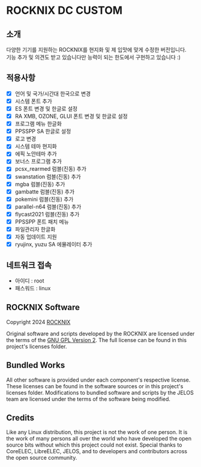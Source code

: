 # ROCKNIX DC CUSTOM

## 소개
다양한 기기를 지원하는 ROCKNIX를 현지화 및 제 입맛에 맞게 수정한 버전입니다.</br>
기능 추가 및 의견도 받고 있습니다만 능력이 되는 한도에서 구현하고 있습니다 :)

## 적용사항
 - [x] 언어 및 국가/시간대 한국으로 변경
 - [x] 시스템 폰트 추가
 - [x] ES 폰트 변경 및 한글로 설정
 - [x] RA XMB, OZONE, GLUI 폰트 변경 및 한글로 설정
 - [x] 프로그램 메뉴 한글화
 - [x] PPSSPP SA 한글로 설정
 - [x] 로고 변경
 - [x] 시스템 테마 현지화 
 - [x] 에픽 노안테마 추가
 - [x] 보너스 프로그램 추가
 - [x] pcsx_rearmed 럼블(진동) 추가
 - [x] swanstation 럼블(진동) 추가
 - [x] mgba 럼블(진동) 추가
 - [x] gambatte 럼블(진동) 추가
 - [x] pokemini 럼블(진동) 추가
 - [x] parallel-n64 럼블(진동) 추가
 - [x] flycast2021 럼블(진동) 추가
 - [x] PPSSPP 폰트 패치 메뉴
 - [x] 파일관리자 한글화
 - [x] 자동 업데이트 지원
 - [x] ryujinx, yuzu SA 에뮬레이터 추가

## 네트워크 접속
 - 아이디 : root
 - 패스워드 : linux

## ROCKNIX Software

Copyright 2024 [ROCKNIX](https://github.com/ROCKNIX)

Original software and scripts developed by the ROCKNIX are licensed under the terms of the [GNU GPL Version 2](https://choosealicense.com/licenses/gpl-2.0/).  The full license can be found in this project's licenses folder.

## Bundled Works
All other software is provided under each component's respective license.  These licenses can be found in the software sources or in this project's licenses folder.  Modifications to bundled software and scripts by the JELOS team are licensed under the terms of the software being modified.

## Credits

Like any Linux distribution, this project is not the work of one person.  It is the work of many persons all over the world who have developed the open source bits without which this project could not exist.  Special thanks to CoreELEC, LibreELEC, JELOS, and to developers and contributors across the open source community.
